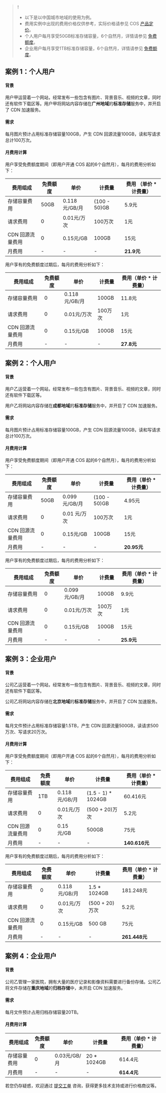 >!
>- 以下是以中国城市地域的使用为例。
>- 费用实例中出现的费用价格仅供参考，实际价格请参见 COS [产品定价](https://cloud.tencent.com/document/product/436/6239)。
>- 个人用户每月享受50GB标准存储容量，6个自然月，详情请参见 [免费额度](https://cloud.tencent.com/document/product/436/6240)。
>- 企业用户每月享受1TB标准存储容量，6个自然月，详情请参见 [免费额度](https://cloud.tencent.com/document/product/436/6240)。

## 案例 1：个人用户

#### 背景

用户甲运营着一个网站，经常发布一些包含有图片、背景音乐、视频的文章，同时还有软件下载区等。用户甲将网站内容存储在**广州地域**的**标准存储**服务中，并开启了 CDN 加速服务。

#### 需求

每月图片预计占用标准存储容量100GB，产生 CDN 回源流量100GB，读和写请求总计100万次。

#### 月费用计算

用户享受免费额度期间（即用户开通 COS 起的6个自然月），每月的费用分析如下：

| 费用组成         | 免费额度 | 单价          | 计费量      | 费用 （单价 * 计费量） |
| ---------------- | -------- | ------------- | ----------- | ------------------------ |
| 存储容量费用     | 50GB    | 0.118元/GB/月 | (100 - 50)GB | 5.9元                      |
| 请求费用         | 0        | 0.01元/万次  | 100万次    | 1元                        |
| CDN 回源流量费用 | 0        | 0.15元/GB    | 100GB      | 15元                       |
| 月费用           | -        | -            | -           | **21.9元**                 |

用户享有的免费额度过期后，每月的费用分析如下：

| 费用组成         | 免费额度 | 单价          | 计费量   | 费用（单价 * 计费量） |
| ---------------- | -------- | ------------- | -------- | ------------------------ |
| 存储容量费用     | 0        | 0.118元/GB/月 | 100GB   | 11.8元                       |
| 请求费用         | 0        | 0.01元/万次  | 100万次 | 1元                        |
| CDN 回源流量费用 | 0        | 0.15元/GB    | 100GB   | 15元                       |
| 月费用           | -       | -             | -        | **27.8元**                   |


## 案例 2：个人用户

#### 背景

用户乙运营着一个网站，经常发布一些包含有图片、背景音乐、视频的文章，同时还有软件下载区等。

用户乙将网站内容存储在**成都地域**的**标准存储**服务中，并开启了 CDN 加速服务。 

#### 需求

每月图片预计占用标准存储容量100GB，产生 CDN 回源流量100GB，读和写请求总计100万次。

#### 月费用计算

用户享受免费额度期间（即用户开通 COS 起的6个自然月），每月的费用分析如下：

| 费用组成         | 免费额度 | 单价           | 计费量      | 费用（单价 \* 计费量） |
| ---------------- | -------- | -------------- | ----------- | ------------------------ |
| 存储容量费用     | 50GB    | 0.099元/GB/月 | (100 - 50)GB | 4.95元                     |
| 请求费用         | 0        | 0.01 元/万次   | 100万次    | 1元                        |
| CDN 回源流量费用 | 0        | 0.15元/GB     | 100GB      | 15元                       |
| 月费用           | -        | -              | -           | **20.95元**                |

用户享有的免费额度过期后，每月的费用分析如下：

| 费用组成         | 免费额度 | 单价           | 计费量   | 费用（单价 \* 计费量） |
| ---------------- | -------- | -------------- | -------- | ------------------------ |
| 存储容量费用     | 0        | 0.099元/GB/月 | 100GB   | 9.9元                      |
| 请求费用         | 0        | 0.01元/万次   | 100万次 | 1元                        |
| CDN 回源流量费用 | 0        | 0.15元/GB     | 100GB   | 15元                       |
| 月费用           | -        | -              | -        | **25.9元**                 |

## 案例 3：企业用户

#### 背景

公司乙运营着一个网站，经常发布一些包含有图片、背景音乐、视频的文章，同时还有软件下载区等。

公司乙将网站内容存储在**北京地域**的**标准存储**服务中，并开启了 CDN 加速服务。 

#### 需求

每月文件预计占用标准存储容量1.5TB，产生 CDN 回源流量500GB，读请求500万次、写请求20万次。

#### 月费用计算

用户享受免费额度期间（即用户开通 COS 起的6个自然月），每月的费用分析如下：

| 费用组成         | 免费额度 | 单价          | 计费量              | 费用（单价 \* 计费量） |
| ---------------- | -------- | ------------- | ------------------- | ------------------------ |
| 存储容量费用     | 1TB     | 0.118元/GB/月 | (1.5 - 1) * 1024GB | 60.416元                    |
| 请求费用         | 0        | 0.01元/万次  | (500 + 20)万次       | 5.2元                      |
| CDN 回源流量费用 | 0        | 0.15元/GB    | 500GB              | 75元                       |
| 月费用           | -        |-             | -                   | **140.616元**               |

用户享有的免费额度过期后，每月的费用分析如下：

| 费用组成         | 免费额度 | 单价          | 计费量        | 费用（单价 \* 计费量） |
| ---------------- | -------- | ------------- | ------------- | ------------------------ |
| 存储容量费用     | 0        | 0.118元/GB/月 | 1.5 * 1024GB | 181.248元                   |
| 请求费用         | 0        | 0.01元/万次  | (500 + 20)万次 | 5.2元                      |
| CDN 回源流量费用 | 0        | 0.15元/GB    | 500 GB        | 75元                       |
| 月费用           | -        |-             | -             | **261.448元**               |

## 案例 4：企业用户

#### 背景 

公司乙管理一家医院，拥有大量的医疗记录和影像资料需要进行备份存储。公司乙将文件存储在**重庆地域**的**归档存储**中，未开启 CDN 加速服务。

#### 需求

每月文件预计占用归档存储容量20TB。

#### 月费用计算

| 费用组成     | 免费额度 | 单价          | 计费量       | 费用（单价 \* 计费量） |
| ------------ | -------- | ------------- | ------------ | ------------------------ |
| 存储容量费用 | 0        | 0.03元/GB/月 | 20 * 1024GB | 614.4元                   |
| 月费用       | -        | -             | -           | **614.4元**               |

若您仍存疑惑，欢迎通过 [提交工单](https://console.cloud.tencent.com/workorder/category) 咨询，获得更多技术支持或进行价格商议等。
